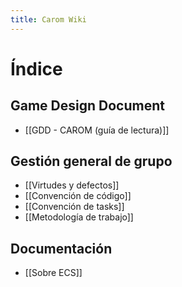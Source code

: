 ```yaml
---
title: Carom Wiki
---
```

# Índice

## Game Design Document 
* [[GDD - CAROM (guía de lectura)]]

## Gestión general de grupo

- [[Virtudes y defectos]]
- [[Convención de código]]
- [[Convención de tasks]]
- [[Metodología de trabajo]]

## Documentación

- [[Sobre ECS]]